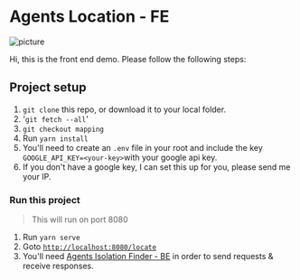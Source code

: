 # Agents Location - FE
![picture](https://i.imgur.com/d3HEgrH.gif)

Hi, this is the front end demo.
Please follow the following steps:
## Project setup

1. `git clone` this repo, or download it to your local folder.
2. '`git fetch --all`'
3. `git checkout mapping`
4. Run ```yarn install```
5. You'll need to create an `.env` file in your root and include the key `GOOGLE_API_KEY=<your-key>`with your google api key.
6. If you don't have a google key, I can set this up for you,
 please send me your IP.


### Run this project
> This will run on port 8080

1. Run ```yarn serve```
2. Goto [```http://localhost:8080/locate```](http://localhost:8080/locate)
3. You'll need [Agents Isolation Finder - BE](https://github.com/ereztdev/agents-by-isolation-node-demo) in order to send requests & receive responses.

 


